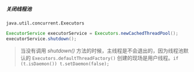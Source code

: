 ##### 关闭线程池

`java.util.concurrent.Executors`

```java
ExecutorService executorService = Executors.newCachedThreadPool();
executorService.shutdown();
```

> 当没有调用 *shutdown()* 方法的时候，主线程是不会退出的，因为线程池默认的 `Executors.defaultThreadFactory()` 创建的现场是用户线程。`if (t.isDaemon()) t.setDaemon(false);`